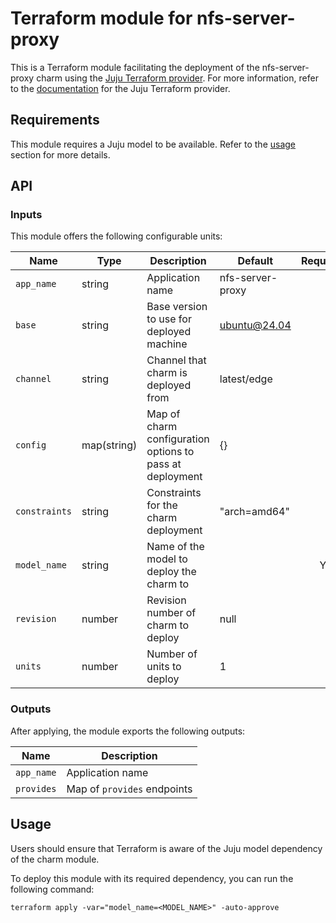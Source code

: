 # Terraform module for nfs-server-proxy

This is a Terraform module facilitating the deployment of the nfs-server-proxy charm using
the [Juju Terraform provider](https://github.com/juju/terraform-provider-juju).
For more information, refer to the
[documentation](https://registry.terraform.io/providers/juju/juju/latest/docs)
for the Juju Terraform provider.

## Requirements

This module requires a Juju model to be available. Refer to the [usage](#usage)
section for more details.

## API

### Inputs

This module offers the following configurable units:

| Name          | Type        | Description                                              | Default          | Required |
|---------------|-------------|----------------------------------------------------------|------------------|:--------:|
| `app_name`    | string      | Application name                                         | nfs-server-proxy |          |
| `base`        | string      | Base version to use for deployed machine                 | ubuntu@24.04     |          |
| `channel`     | string      | Channel that charm is deployed from                      | latest/edge      |          |
| `config`      | map(string) | Map of charm configuration options to pass at deployment | {}               |          |
| `constraints` | string      | Constraints for the charm deployment                     | "arch=amd64"     |          |
| `model_name`  | string      | Name of the model to deploy the charm to                 |                  |    Y     |
| `revision`    | number      | Revision number of charm to deploy                       | null             |          |
| `units`       | number      | Number of units to deploy                                | 1                |          |

### Outputs

After applying, the module exports the following outputs:

| Name       | Description                 |
|------------|-----------------------------|
| `app_name` | Application name            |
| `provides` | Map of `provides` endpoints |

## Usage

Users should ensure that Terraform is aware of the Juju model dependency of the
charm module.

To deploy this module with its required dependency, you can run
the following command:

```shell
terraform apply -var="model_name=<MODEL_NAME>" -auto-approve
```
